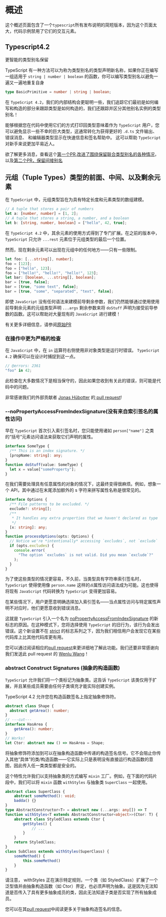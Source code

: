 # 概述

这个概述页面包含了一个`typescript`所有发布说明的简短版本，因为这个页面太大，代码示例禁用了它们的交互元素。

## Typescript4.2

更智能的类型别名保留

TypeScript 有一种方法可以为称为类型别名的类型声明新名称，如果你正在编写一组适用于 `string | number | boolean` 的函数，你可以编写类型别名以避免一遍又一遍地重复自身

```ts
type BasicPrimitive = number | string | boolean;
```

在 `TypeScript 4.2`，我们的内部结构会更聪明一些，我们追踪它们最初是如何编写和构造的部分来跟踪类型是如何构造的，我们还跟踪并区分其他别名实例的类型别名！

能够根据您在代码中使用它们的方式打印回类型意味着作为 `TypeScript` 用户，您可以避免显示一些不幸的巨大类型，这通常转化为获得更好的 `.d.ts` 文件输出、错误消息、 和编辑器类型显示在快速信息和签名帮助中。 这可以帮助 `TypeScript` 对新手来说更加平易近人。

欲了解更多消息，查看这个[第一个PR,改进了围绕保留联合类型别名的各种情况](https://github.com/microsoft/TypeScript/pull/42149)，以及[第二个PR，保留间接别名](https://github.com/microsoft/TypeScript/pull/42284)


## 元组（Tuple Types）类型的前面、中间、以及剩余元素

在 `TypeScript` 中，元组类型旨在为具有特定长度和元素类型的数组建模。

```ts
// A tuple that stores a pair of numbers
let a: [number, number] = [1, 2];
// A tuple that stores a string, a number, and a boolean
let b: [string, number, boolean] = ["hello", 42, true];
```

在 `TypeScript 4.2` 中，其余元素的使用方式得到了专门扩展。在之前的版本中，`TypeScript` 只允许 `...rest` 元素位于元组类型的最后一个位置。

然而，现在剩余元素可以出现在元组中的任何地方——只有一些限制。

```ts
let foo: [...string[], number];
foo = [123];
foo = ["hello", 123];
foo = ["hello!", "hello!", "hello!", 123];
let bar: [boolean, ...string[], boolean];
bar = [true, false];
bar = [true, "some text", false];
bar = [true, "some", "separated", "text", false];
```

即使 `JavaScript` 没有任何语法来建模前导剩余参数，我们仍然能够通过使用使用前导剩余元素的元组类型声明 `...args` 剩余参数来将 `doStuff` 声明为接受前导参数的函数。这可以帮助对大量现有的 `JavaScript` 进行建模！

有关更多详细信息，请参阅[原始PR](https://github.com/microsoft/TypeScript/pull/41544)

### 在操作中更为严格的检查

在 `JavaScript` 中，在 `in` 运算符右侧使用非对象类型是运行时错误。 `TypeScript 4.2` 确保可以在设计时捕捉到这一点。

```ts
// @errors: 2361
"foo" in 42;
```
此检查在大多数情况下是相当保守的，因此如果您收到有关此的错误，则可能是代码中的问题。

非常感谢我们的外部贡献者 [Jonas Hübotter](https://github.com/jonhue) 的[ pull request](https://github.com/microsoft/TypeScript/pull/41928)!

### --noPropertyAccessFromIndexSignature(没有来自索引签名的属性访问)

早在 `TypeScript` 首次引入索引签名时，您只能使用诸如 `person["name"]` 之类的“括号”元素访问语法来获取它们声明的属性。

```ts
interface SomeType {
  /** This is an index signature. */
  [propName: string]: any;
}
function doStuff(value: SomeType) {
  let x = value["someProperty"];
}
```

在我们需要处理具有任意属性的对象的情况下，这最终变得很麻烦。例如，想象一个 API，其中通过在末尾添加额外的 s 字符来拼写属性名称是很常见的。

```ts
interface Options {
  /** File patterns to be excluded. */
  exclude?: string[];
  /**
   * It handles any extra properties that we haven't declared as type 'any'.
   */
  [x: string]: any;
}
function processOptions(opts: Options) {
  // Notice we're *intentionally* accessing `excludes`, not `exclude`
  if (opts.excludes) {
    console.error(
      "The option `excludes` is not valid. Did you mean `exclude`?"
    );
  }
}
```

为了使这些类型的情况更容易，不久前，当类型具有字符串索引签名时，`TypeScript` 使得使用像 `person.name` 这样的`点`属性访问语法成为可能。这也使得将现有 `JavaScript` 代码转换为 `TypeScript` 变得更加容易。

在某些情况下，用户更愿意明确选择加入索引签名——当点属性访问与特定属性声明不对应时，他们更愿意收到错误消息。

这就是 `TypeScript` 引入一个名为 [noPropertyAccessFromIndexSignature](https://www.typescriptlang.org/tsconfig#noPropertyAccessFromIndexSignature) 的新标志的原因。在这种模式下，您将选择使用 `TypeScript` 的旧行为，该行为会发出错误。这个新设置不在 [strict](https://www.typescriptlang.org/tsconfig#strict) 的标志系列之下，因为我们相信用户会发现它在某些代码库上比其他代码库更有用。

您可以通过阅读相应的[pull request](https://github.com/microsoft/TypeScript/pull/40171/)来更详细地了解此功能。我们还要非常感谢向我们发送此 pull request 的 [Wenlu Wang](https://github.com/Kingwl)！


### abstract Construct Signatures (抽象的构造函数)

`TypeScript` 允许我们将一个类标记为抽象类。这告诉 `TypeScript` 该类仅用于扩展，并且某些成员需要由任何子类填充才能实际创建实例。

TypeScript 4.2 允许您在构造函数签名上指定抽象修饰符。

```ts
abstract class Shape {
  abstract getArea(): number;
}
// ---cut---
interface HasArea {
    getArea(): number;
}
// Works!
let Ctor: abstract new () => HasArea = Shape;
```

将抽象修饰符添加到可以在抽象构造函数中传递的构造签名信号。它不会阻止你传入其他“具体”的类/构造函数——它实际上只是表明没有直接运行构造函数的意图，因此传入任一类类型都是安全的。

这个特性允许我们以支持抽象类的方式编写 `mixin` 工厂。例如，在下面的代码片段中，我们可以将 `mixin` 函数 `withStyles` 与抽象类 `SuperClass` 一起使用。

```ts
abstract class SuperClass {
    abstract someMethod(): void;
    badda() {}
}
type AbstractConstructor<T> = abstract new (...args: any[]) => T
function withStyles<T extends AbstractConstructor<object>>(Ctor: T) {
    abstract class StyledClass extends Ctor {
        getStyles() {
            // ...
        }
    }
    return StyledClass;
}
class SubClass extends withStyles(SuperClass) {
    someMethod() {
        this.someMethod()
    }
}
```

请注意， withStyles 正在演示特定规则，一个类（如 StyledClass）扩展了一个泛型值并由抽象构造函数（如 Ctor）界定，也必须声明为抽象。这是因为无法知道是否传入了具有更多抽象成员的类，因此无法知道子类是否实现了所有抽象成员。

您可以在其[pull request](https://github.com/microsoft/TypeScript/pull/36392)中阅读更多关于抽象构造签名的信息。
